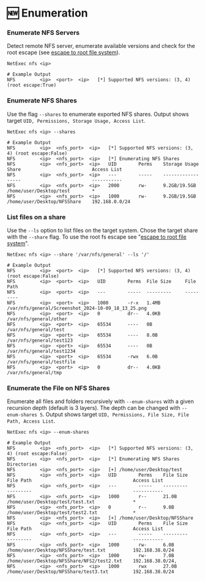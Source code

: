 # 🆕 Enumeration

### Enumerate NFS Servers

Detect remote NFS server, enumerate available versions and check for the root escape (see [escape to root file system](../escape-to-root-file-system.md)).

```
NetExec nfs <ip> 

# Example Output                                                          
NFS         <ip>  <port>  <ip>   [*] Supported NFS versions: (3, 4) (root escape:True)
```

### Enumerate NFS Shares

Use the flag `--shares` to enumerate exported NFS shares. Output shows target `UID, Permissions, Storage Usage, Access List`.

```
NetExec nfs <ip> --shares

# Example Output
NFS         <ip>  <nfs_port>  <ip>   [*] Supported NFS versions: (3, 4) (root escape:False)
NFS         <ip>  <nfs_port>  <ip>   [*] Enumerating NFS Shares
NFS         <ip>  <nfs_port>  <ip>   UID        Perms    Storage Usage    Share                          Access List    
NFS         <ip>  <nfs_port>  <ip>   ---        -----    -------------    -----                          -----------    
NFS         <ip>  <nfs_port>  <ip>   2000       rw-      9.2GB/19.5GB    /home/user/Desktop/test        *              
NFS         <ip>  <nfs_port>  <ip>   1000       rw-      9.2GB/19.5GB    /home/user/Desktop/NFSShare    192.168.0.0/24
```

### List files on a share

Use the `--ls` option to list files on the target system. Chose the target share with the `--share` flag. To use the root fs escape see "[escape to root file system](../escape-to-root-file-system.md)".

```
NetExec nfs <ip> --share '/var/nfs/general' --ls '/'

# Example Output
NFS         <ip>  <port>  <ip>   [*] Supported NFS versions: (3, 4) (root escape:False)
NFS         <ip>  <port>  <ip>   UID        Perms  File Size     File Path
NFS         <ip>  <port>  <ip>   ---        -----  ---------     ---------
NFS         <ip>  <port>  <ip>   1000       -r-x   1.4MB         /var/nfs/general/Screenshot_2024-10-09_18_13_25.png
NFS         <ip>  <port>  <ip>   0          dr--   4.0KB         /var/nfs/general/other
NFS         <ip>  <port>  <ip>   65534      ----   0B            /var/nfs/general/test
NFS         <ip>  <port>  <ip>   65534      ----   8.0B          /var/nfs/general/test123
NFS         <ip>  <port>  <ip>   65534      ----   0B            /var/nfs/general/test1234
NFS         <ip>  <port>  <ip>   65534      -rwx   6.0B          /var/nfs/general/testfile
NFS         <ip>  <port>  <ip>   0          dr--   4.0KB         /var/nfs/general/tmp
```

### Enumerate the File on NFS Shares

Enumerate all files and folders recursively with `--enum-shares` with a given recursion depth (default is 3 layers). The depth can be changed with `--enum-shares 5`. Output shows target `UID, Permissions, File Size, File Path, Access List`.

```
NetExec nfs <ip> --enum-shares

# Example Output
NFS         <ip>  <nfs_port>  <ip>   [*] Supported NFS versions: (3, 4) (root escape:False)
NFS         <ip>  <nfs_port>  <ip>   [*] Enumerating NFS Shares Directories
NFS         <ip>  <nfs_port>  <ip>   [+] /home/user/Desktop/test
NFS         <ip>  <nfs_port>  <ip>   UID        Perms    File Size      File Path                                     Access List    
NFS         <ip>  <nfs_port>  <ip>   ---        -----    ---------      ---------                                     -----------    
NFS         <ip>  <nfs_port>  <ip>   1000       r--      21.0B          /home/user/Desktop/test/test.txt              *              
NFS         <ip>  <nfs_port>  <ip>   0          r--      9.0B           /home/user/Desktop/test/test2.txt             *              
NFS         <ip>  <nfs_port>  <ip>   [+] /home/user/Desktop/NFSShare
NFS         <ip>  <nfs_port>  <ip>   UID        Perms    File Size      File Path                                     Access List    
NFS         <ip>  <nfs_port>  <ip>   ---        -----    ---------      ---------                                     -----------    
NFS         <ip>  <nfs_port>  <ip>   1000       rw-      6.0B           /home/user/Desktop/NFSShare/test.txt          192.168.38.0/24
NFS         <ip>  <nfs_port>  <ip>   1000       rw-      7.0B           /home/user/Desktop/NFSShare/NFS2/test2.txt    192.168.38.0/24,
NFS         <ip>  <nfs_port>  <ip>   1000       rwx      27.0B          /home/user/Desktop/NFSShare/test3.txt         192.168.38.0/24

```
